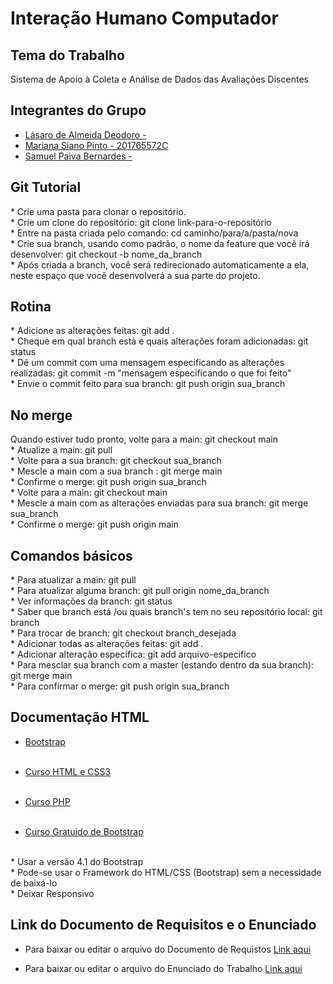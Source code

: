 # Interação Humano Computador

## Tema do Trabalho

Sistema de Apoio à Coleta e Análise de Dados das Avaliações Discentes

## Integrantes do Grupo

* [Lásaro de Almeida Deodoro - ](https://github.com/)
* [Mariana Siano Pinto - 201765572C](https://github.com/MarianaSiano07)
* [Samuel Paiva Bernardes - ](https://github.com/samuka105)

## Git Tutorial

\* Crie uma pasta para clonar o repositório. <br>
\* Crie um clone do repositório: git clone link-para-o-repositório <br>
\* Entre na pasta criada pelo comando: cd caminho/para/a/pasta/nova <br>
\* Crie sua branch, usando como padrão, o nome da feature que você irá desenvolver: git checkout -b nome_da_branch <br>
\* Após criada a branch, você será redirecionado automaticamente a ela, neste espaço que você desenvolverá a sua parte do projeto.

## Rotina

\* Adicione as alterações feitas: git add . <br>
\* Cheque em qual branch está e quais alterações foram adicionadas: git status <br>
\* Dê um commit com uma mensagem especificando as alterações realizadas: git commit -m "mensagem especificando o que foi feito" <br>
\* Envie o commit feito para sua branch: git push origin sua_branch <br>

## No merge

Quando estiver tudo pronto, volte para a main: git checkout main <br>
\* Atualize a main: git pull <br>
\* Volte para a sua branch: git checkout sua_branch <br>
\* Mescle a main com a sua branch : git merge main <br>
\* Confirme o merge: git push origin sua_branch <br>
\* Volte para a main: git checkout main <br>
\* Mescle a main com as alterações enviadas para sua branch: git merge sua_branch <br>
\* Confirme o merge: git push origin main

## Comandos básicos

\* Para atualizar a main: git pull <br>
\* Para atualizar alguma branch: git pull origin nome_da_branch <br>
\* Ver informações da branch: git status <br>
\* Saber que branch está /ou quais branch's tem no seu repositório local: git branch <br>
\* Para trocar de branch: git checkout branch_desejada <br>
\* Adicionar todas as alterações feitas: git add . <br>
\* Adicionar alteração específica: git add arquivo-especifico <br>
\* Para mesclar sua branch com a master (estando dentro da sua branch): git merge main <br>
\* Para confirmar o merge: git push origin sua_branch

## Documentação HTML

* [Bootstrap](https://getbootstrap.com.br) <br><br>

* [Curso HTML e CSS3](https://www.udemy.com/course/curso-pratico-html-css-construa-seu-portfolio-online/#overviewtps) <br><br>

* [Curso PHP](https://www.udemy.com/course/web-completo/#overview) <br><br>

* [Curso Gratuido de Bootstrap](https://www.udemy.com/course/draft/3959224/learn/lecture/26390070?start=0#overview) <br><br>

\* Usar a versão 4.1 do Bootstrap <br>
\* Pode-se usar o Framework do HTML/CSS (Bootstrap) sem a necessidade de baixá-lo <br>
\* Deixar Responsivo <br>

## Link do Documento de Requisitos e o Enunciado

* Para baixar ou editar o arquivo do Documento de Requistos [Link aqui](https://docs.google.com/document/d/12trshuUEvP62mQZ1d1a5LaLJRkfeT-uG34bosyHo_ns/edit) <br>

* Para baixar ou editar o arquivo do Enunciado do Trabalho [Link aqui](https://drive.google.com/file/d/1WZ94AtaB0S_1F55-SiTuxlVjSJ6l7Xbe/view) <br>